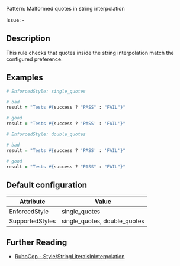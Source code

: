 Pattern: Malformed quotes in string interpolation 

Issue: -

## Description

This rule checks that quotes inside the string interpolation match the configured preference.

## Examples

```ruby
# EnforcedStyle: single_quotes

# bad
result = "Tests #{success ? "PASS" : "FAIL"}"

# good
result = "Tests #{success ? 'PASS' : 'FAIL'}"
```
```ruby
# EnforcedStyle: double_quotes

# bad
result = "Tests #{success ? 'PASS' : 'FAIL'}"

# good
result = "Tests #{success ? "PASS" : "FAIL"}"
```

## Default configuration

Attribute | Value
--- | ---
EnforcedStyle | single_quotes
SupportedStyles | single_quotes, double_quotes

## Further Reading

* [RuboCop - Style/StringLiteralsInInterpolation](https://docs.rubocop.org/rubocop/cops_style.html#stylestringliteralsininterpolation)
